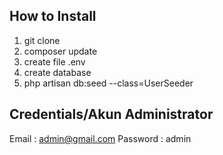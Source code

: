 ## How to Install

1. git clone
2. composer update
3. create file .env
4. create database
5. php artisan db:seed --class=UserSeeder


## Credentials/Akun Administrator
Email : admin@gmail.com
Password : admin
